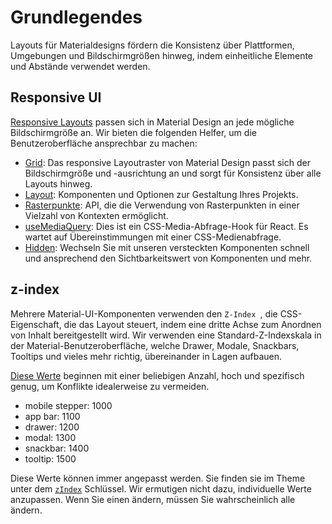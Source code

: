 # Grundlegendes

<p class="description">Layouts für Materialdesigns fördern die Konsistenz über Plattformen, Umgebungen und Bildschirmgrößen hinweg, indem einheitliche Elemente und Abstände verwendet werden.</p>

## Responsive UI

[Responsive Layouts](https://material.io/design/layout/responsive-layout-grid.html) passen sich in Material Design an jede mögliche Bildschirmgröße an. Wir bieten die folgenden Helfer, um die Benutzeroberfläche ansprechbar zu machen:

- [Grid](/layout/grid/): Das responsive Layoutraster von Material Design passt sich der Bildschirmgröße und -ausrichtung an und sorgt für Konsistenz über alle Layouts hinweg.
- [Layout](/layout/layout/): Komponenten und Optionen zur Gestaltung Ihres Projekts.
- [ Rasterpunkte](/layout/breakpoints/): API, die die Verwendung von Rasterpunkten in einer Vielzahl von Kontexten ermöglicht.
- [useMediaQuery](/layout/use-media-query/): Dies ist ein CSS-Media-Abfrage-Hook für React. Es wartet auf Übereinstimmungen mit einer CSS-Medienabfrage.
- [Hidden](/layout/hidden/): Wechseln Sie mit unseren versteckten Komponenten schnell und ansprechend den Sichtbarkeitswert von Komponenten und mehr.

## z-index

Mehrere Material-UI-Komponenten verwenden den `Z-Index `, die CSS-Eigenschaft, die das Layout steuert, indem eine dritte Achse zum Anordnen von Inhalt bereitgestellt wird. Wir verwenden eine Standard-Z-Indexskala in der Material-Benutzeroberfläche, welche Drawer, Modale, Snackbars, Tooltips und vieles mehr richtig, übereinander in Lagen aufbauen.

[Diese Werte](https://github.com/mui-org/material-ui/blob/next/packages/material-ui/src/styles/zIndex.js) beginnen mit einer beliebigen Anzahl, hoch und spezifisch genug, um Konflikte idealerweise zu vermeiden.

- mobile stepper: 1000
- app bar: 1100
- drawer: 1200
- modal: 1300
- snackbar: 1400
- tooltip: 1500

Diese Werte können immer angepasst werden. Sie finden sie im Theme unter dem [`zIndex`](/customization/default-theme/?expend-path=$.zIndex) Schlüssel. Wir ermutigen nicht dazu, individuelle Werte anzupassen. Wenn Sie einen ändern, müssen Sie wahrscheinlich alle ändern.